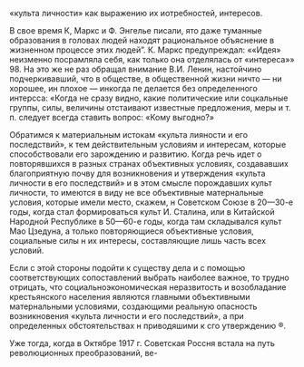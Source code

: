 «культа личности» как выражению их иотребностей, интересов.

В свое время К, Маркс и Ф. Энгелье писали, ято даже туманные образования в головах людей находят рациональное объяснение в жизненном процессе этих людей”. К. Маркс предупреждал: ««Идея» неизменно посрамляла себя, как только она отделялась от «интереса»» 98. На это же не раз обращал внимание В.И. Ленин, настойчино подчеркивавший, что в обществе, в общественной жизни ничто — ни хорошее, ин плохое — инкогда пе делается без определенного интерсса: «Когда не сразу видно, какие политические или соцкальные группы, силы, величины отстаивают известные предложения, меры и т. п. следует всегда ставить вопрос: «Кому выгодно?»

Обратимся к материальным истокам «культа лияности и его последствий», к тем действительным условиям и интересам, которые способствовали его зарождению и развитию. Когда речь идет о повторявшихся в разных странах объективных условиях, создававших благоприятную почву для возникновения и утверждения «культа личности в его последствий» и в этом смысле порождавших культ личности, то имеются в виду не все объективные матернальные условия, которые имели место, скажем, н Советском Союзе в 20—30-е годы, когда стал формироваться культ И. Сталина, или в Китайской Народной Республике в 50—60-е годы, когда там складывался культ Мао Цзедуна, а только повторяющиеся объективные условия, социальные силы н их интересы, составляющие лишь часть всех условий.

Если с этой стороны подойти к существу дела и с помощью соответствующих сопоставлений выбрать наиболее важное, то трудно отрицать, что социальноэкономическая неразвитость и возобладание крестьянского населения являются главными объективными матернальными условиями, создающими реальную опасность возникновения «культа личности и его последствий», а при определенных обстоятельствах н приводяшими к сго утверждению ®.

Уже тогда, когда в Октябре 1917 г. Советская Россня встала на путь революционных преобразований, ве-

[^*]: Что хасается объяснения «культа личности» в странах экономически более раззитых (скажем, в ЧССР), то его возникновение эдесь било уже вторичным, производным, имеющим копкретное объяснение, сзязанное со всей системой тогдашних отвошепий мехду партиями и странами.
